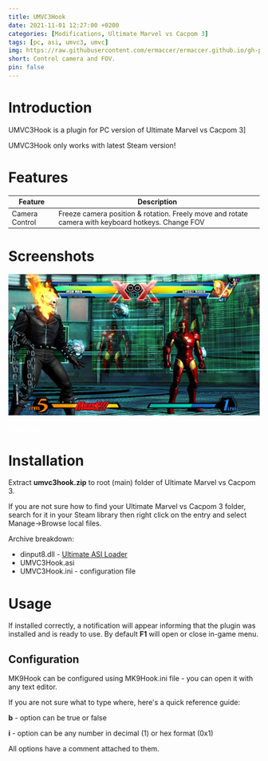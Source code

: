 ```yaml
---
title: UMVC3Hook
date: 2021-11-01 12:27:00 +0200
categories: [Modifications, Ultimate Marvel vs Cacpom 3]
tags: [pc, asi, umvc3, umvc]   
img: https://raw.githubusercontent.com/ermaccer/ermaccer.github.io/gh-pages/assets/mods/umvc3/umvc3hook/1.jpg
short: Control camera and FOV.
pin: false
---
```

# Introduction
UMVC3Hook is a plugin for PC version of Ultimate Marvel vs Cacpom 3]

<div class="alert bg-dark">
	UMVC3Hook only works with latest Steam version!
</div>

# Features

| Feature | Description |
| --- | --- |
|Camera Control| Freeze camera position & rotation. Freely move and rotate camera with keyboard hotkeys. Change FOV|

# Screenshots

![Preview](https://raw.githubusercontent.com/ermaccer/ermaccer.github.io/gh-pages/assets/mods/umvc3/umvc3hook/1.jpg)


<a class="btn btn-block btn-dark bg-dark text-gray btn-lg" style="color: white;" href="https://github.com/ermaccer/UMVC3Hook/releases/latest/download/umvc3hook.zip" role="button">
<i class="fas fa-download"></i>
Download
</a>


# Installation 

Extract **umvc3hook.zip** to root (main) folder of Ultimate Marvel vs Cacpom 3.

If you are not sure how to find your Ultimate Marvel vs Cacpom 3 folder, search for it in your Steam library then right click on the entry and select Manage->Browse local files.

Archive breakdown:

 - dinput8.dll - [Ultimate ASI Loader](https://github.com/ThirteenAG/Ultimate-ASI-Loader/)
 - UMVC3Hook.asi 
 - UMVC3Hook.ini - configuration file


# Usage

If installed correctly, a notification will appear informing that the plugin was installed
and is ready to use. By default **F1** will open or close in-game menu.



## Configuration

MK9Hook can be configured using MK9Hook.ini file - you can open it with any text editor.


If you are not sure what to type where, here's a quick reference guide:

**b** - option can be true or false

**i** - option can be any number in decimal (1) or hex format (0x1)

All options have a comment attached to them.




